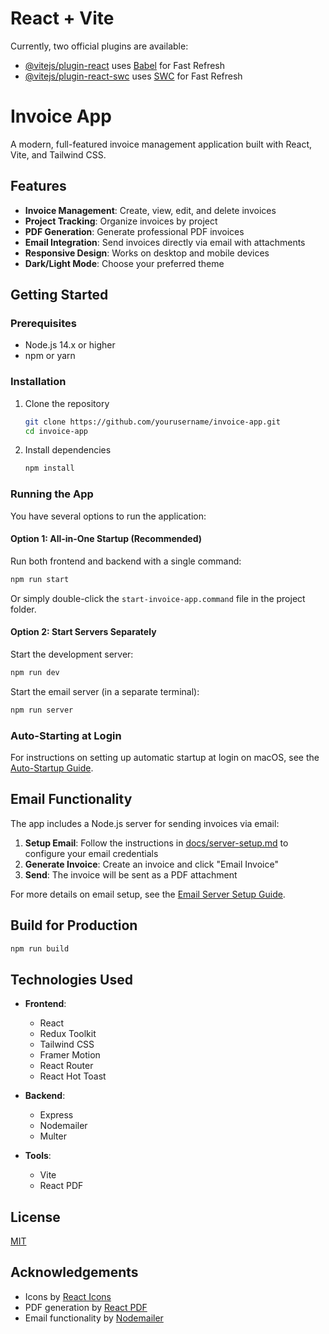 # React + Vite


Currently, two official plugins are available:

- [@vitejs/plugin-react](https://github.com/vitejs/vite-plugin-react/blob/main/packages/plugin-react/README.md) uses [Babel](https://babeljs.io/) for Fast Refresh
- [@vitejs/plugin-react-swc](https://github.com/vitejs/vite-plugin-react-swc) uses [SWC](https://swc.rs/) for Fast Refresh

# Invoice App

A modern, full-featured invoice management application built with React, Vite, and Tailwind CSS.

## Features

- **Invoice Management**: Create, view, edit, and delete invoices
- **Project Tracking**: Organize invoices by project
- **PDF Generation**: Generate professional PDF invoices
- **Email Integration**: Send invoices directly via email with attachments
- **Responsive Design**: Works on desktop and mobile devices
- **Dark/Light Mode**: Choose your preferred theme

## Getting Started

### Prerequisites

- Node.js 14.x or higher
- npm or yarn

### Installation

1. Clone the repository

   ```bash
   git clone https://github.com/yourusername/invoice-app.git
   cd invoice-app
   ```

2. Install dependencies
   ```bash
   npm install
   ```

### Running the App

You have several options to run the application:

#### Option 1: All-in-One Startup (Recommended)

Run both frontend and backend with a single command:

```bash
npm run start
```

Or simply double-click the `start-invoice-app.command` file in the project folder.

#### Option 2: Start Servers Separately

Start the development server:

```bash
npm run dev
```

Start the email server (in a separate terminal):

```bash
npm run server
```

### Auto-Starting at Login

For instructions on setting up automatic startup at login on macOS, see the [Auto-Startup Guide](docs/auto-startup.md).

## Email Functionality

The app includes a Node.js server for sending invoices via email:

1. **Setup Email**: Follow the instructions in [docs/server-setup.md](docs/server-setup.md) to configure your email credentials
2. **Generate Invoice**: Create an invoice and click "Email Invoice"
3. **Send**: The invoice will be sent as a PDF attachment

For more details on email setup, see the [Email Server Setup Guide](docs/server-setup.md).

## Build for Production

```bash
npm run build
```

## Technologies Used

- **Frontend**:

  - React
  - Redux Toolkit
  - Tailwind CSS
  - Framer Motion
  - React Router
  - React Hot Toast

- **Backend**:

  - Express
  - Nodemailer
  - Multer

- **Tools**:
  - Vite
  - React PDF

## License

[MIT](LICENSE)

## Acknowledgements

- Icons by [React Icons](https://react-icons.github.io/react-icons/)
- PDF generation by [React PDF](https://react-pdf.org/)
- Email functionality by [Nodemailer](https://nodemailer.com/)

